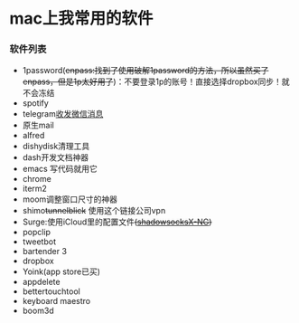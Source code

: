 # mac上我常用的软件
### 软件列表
+ 1password(~~enpass:找到了使用破解1password的方法，所以虽然买了enpass，但是1p太好用了~~)：不要登录1p的账号！直接选择dropbox同步！就不会冻结
+ spotify
+ telegram[收发微信消息](https://blog.1a23.com/2017/01/09/EFB-How-to-Send-and-Receive-Messages-from-WeChat-on-Telegram-zh-CN/)
+ 原生mail
+ alfred
+ dishydisk清理工具
+ dash开发文档神器
+ emacs 写代码就用它
+ chrome
+ iterm2
+ moom调整窗口尺寸的神器
+ shimo~~tunnelblick~~ 使用这个链接公司vpn
+ Surge:使用iCloud里的配置文件~~([shadowsocksX-NG](https://github.com/shadowsocks/ShadowsocksX-NG))~~
+ popclip
+ tweetbot
+ bartender 3
+ dropbox
+ Yoink(app store已买)
+ appdelete
+ bettertouchtool
+ keyboard maestro 
+ boom3d
